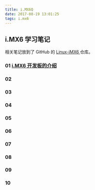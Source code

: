 ```yaml
---
title: i.MX6Q
date: 2017-08-19 13:01:25
tags: i.mx6
---
```


## i.MX6 学习笔记

相关笔记放到了 GitHub 的 [Linux-iMX6 ](https://github.com/AlvinMi/Linux-iMX6) 仓库。

### 01 [i.MX6 开发板的介绍](https://github.com/AlvinMi/Linux-iMX6/blob/master/iMX6Q/04_Blognote/01_%E5%BC%80%E5%8F%91%E6%9D%BF%E7%9A%84%E4%BB%8B%E7%BB%8D.md)

### 02 
### 03 
### 04 
### 05 
### 06 
### 07 
### 08 
### 09 
### 10 
